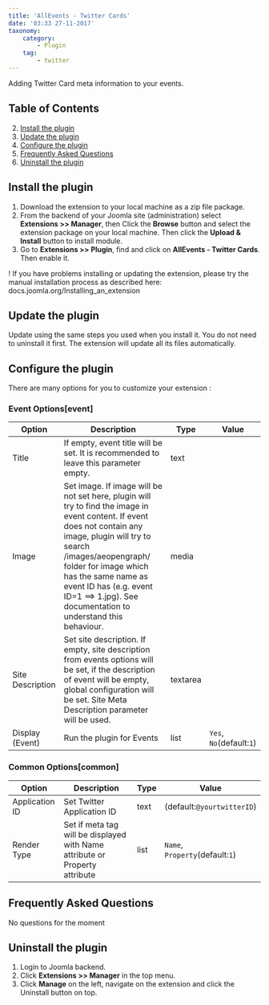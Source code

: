 ```yaml
---
title: 'AllEvents - Twitter Cards'
date: '03:33 27-11-2017'
taxonomy:
    category:
        - Plugin
    tag:
        - twitter
---
```


Adding Twitter Card meta information to your events.

## Table of Contents
2. [Install the plugin](#install-the-plugin)
3. [Update the plugin](#update-the-plugin)
4. [Configure the plugin](#configure-the-plugin)
5. [Frequently Asked Questions](#frequently-asked-questions)
6. [Uninstall the plugin](#uninstall-the-plugin)
	
## Install the plugin
1. Download the extension to your local machine as a zip file package.
2. From the backend of your Joomla site (administration) select **Extensions >> Manager**, then Click the <b>Browse</b> button and select the extension package on your local machine. Then click the **Upload & Install** button to install module.
3. Go to **Extensions >> Plugin**, find and click on **AllEvents - Twitter Cards**. Then enable it.

! If you have problems installing or updating the extension, please try the manual installation process as described here: docs.joomla.org/Installing_an_extension

## Update the plugin
Update using the same steps you used when you install it. You do not need to uninstall it first. The extension will update all its files automatically.

## Configure the plugin
There are many options for you to customize your extension :
### Event Options[event]
             
| Option | Description | Type | Value |
| ------ | ----------- | ---- | ----- |
|  Title | If empty, event title will be set. It is recommended to leave this parameter empty. | text | |
|  Image | Set image. If image will be not set here, plugin will try to find the image in event content. If event does not contain any image, plugin will try to search /images/aeopengraph/ folder for image which has the same name as event ID has (e.g. event ID=1 ==> 1.jpg). See documentation to understand this behaviour. | media | |
|  Site Description | Set site description. If empty, site description from events options will be set, if the description of event will be empty, global configuration will be set. Site Meta Description parameter will be used. | textarea | |
|  Display (Event) | Run the plugin for Events | list | `Yes`, `No`(default:`1`)|
### Common Options[common]
             
| Option | Description | Type | Value |
| ------ | ----------- | ---- | ----- |
|  Application ID | Set Twitter Application ID | text | (default:`@yourtwitterID`)|
|  Render Type | Set if meta tag will be displayed with Name attribute or Property attribute | list | `Name`, `Property`(default:`1`)|


## Frequently Asked Questions
No questions for the moment

## Uninstall the plugin
1. Login to Joomla backend.
2. Click **Extensions >> Manager** in the top menu.
3. Click **Manage** on the left, navigate on the extension and click the Uninstall button on top.